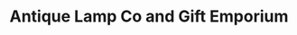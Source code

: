 ---
title: "Antique Lamp Co and Gift Emporium"
url: /buffalo/antique-lamp-co-and-gift-emporium/
shop: Antiquitäten
---